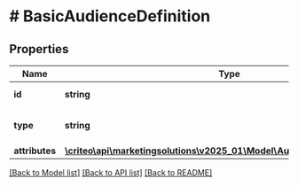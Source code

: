 # # BasicAudienceDefinition

## Properties

Name | Type | Description | Notes
------------ | ------------- | ------------- | -------------
**id** | **string** | the id of the entity type |
**type** | **string** | the name of the entity type |
**attributes** | [**\criteo\api\marketingsolutions\v2025_01\Model\AudienceNameDescription**](AudienceNameDescription.md) |  | [optional]

[[Back to Model list]](../../README.md#models) [[Back to API list]](../../README.md#endpoints) [[Back to README]](../../README.md)
